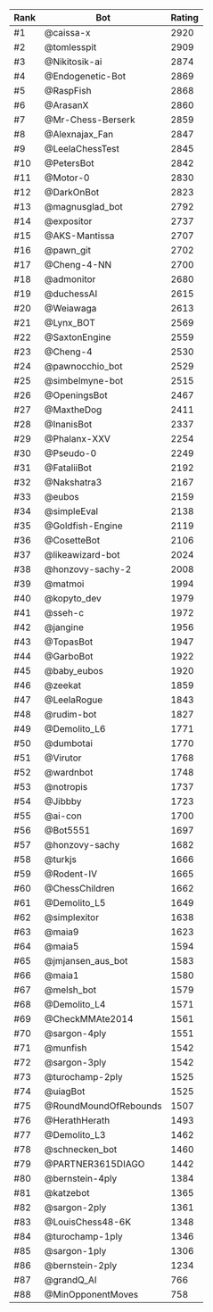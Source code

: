 Rank|Bot|Rating
---|---|---
#1|@caissa-x|2920
#2|@tomlesspit|2909
#3|@Nikitosik-ai|2874
#4|@Endogenetic-Bot|2869
#5|@RaspFish|2868
#6|@ArasanX|2860
#7|@Mr-Chess-Berserk|2859
#8|@Alexnajax_Fan|2847
#9|@LeelaChessTest|2845
#10|@PetersBot|2842
#11|@Motor-0|2830
#12|@DarkOnBot|2823
#13|@magnusglad_bot|2792
#14|@expositor|2737
#15|@AKS-Mantissa|2707
#16|@pawn_git|2702
#17|@Cheng-4-NN|2700
#18|@admonitor|2680
#19|@duchessAI|2615
#20|@Weiawaga|2613
#21|@Lynx_BOT|2569
#22|@SaxtonEngine|2559
#23|@Cheng-4|2530
#24|@pawnocchio_bot|2529
#25|@simbelmyne-bot|2515
#26|@OpeningsBot|2467
#27|@MaxtheDog|2411
#28|@InanisBot|2337
#29|@Phalanx-XXV|2254
#30|@Pseudo-0|2249
#31|@FataliiBot|2192
#32|@Nakshatra3|2167
#33|@eubos|2159
#34|@simpleEval|2138
#35|@Goldfish-Engine|2119
#36|@CosetteBot|2106
#37|@likeawizard-bot|2024
#38|@honzovy-sachy-2|2008
#39|@matmoi|1994
#40|@kopyto_dev|1979
#41|@sseh-c|1972
#42|@jangine|1956
#43|@TopasBot|1947
#44|@GarboBot|1922
#45|@baby_eubos|1920
#46|@zeekat|1859
#47|@LeelaRogue|1843
#48|@rudim-bot|1827
#49|@Demolito_L6|1771
#50|@dumbotai|1770
#51|@Virutor|1768
#52|@wardnbot|1748
#53|@notropis|1737
#54|@Jibbby|1723
#55|@ai-con|1700
#56|@Bot5551|1697
#57|@honzovy-sachy|1682
#58|@turkjs|1666
#59|@Rodent-IV|1665
#60|@ChessChildren|1662
#61|@Demolito_L5|1649
#62|@simplexitor|1638
#63|@maia9|1623
#64|@maia5|1594
#65|@jmjansen_aus_bot|1583
#66|@maia1|1580
#67|@melsh_bot|1579
#68|@Demolito_L4|1571
#69|@CheckMMAte2014|1561
#70|@sargon-4ply|1551
#71|@munfish|1542
#72|@sargon-3ply|1542
#73|@turochamp-2ply|1525
#74|@uiagBot|1525
#75|@RoundMoundOfRebounds|1507
#76|@HerathHerath|1493
#77|@Demolito_L3|1462
#78|@schnecken_bot|1460
#79|@PARTNER3615DIAGO|1442
#80|@bernstein-4ply|1384
#81|@katzebot|1365
#82|@sargon-2ply|1361
#83|@LouisChess48-6K|1348
#84|@turochamp-1ply|1346
#85|@sargon-1ply|1306
#86|@bernstein-2ply|1234
#87|@grandQ_AI|766
#88|@MinOpponentMoves|758
